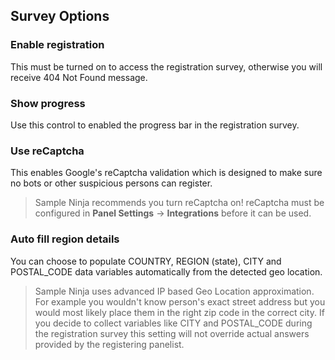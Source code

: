 ## Survey Options

### Enable registration
This must be turned on to access the registration survey, otherwise you will receive 404 Not Found message.

### Show progress
Use this control to enabled the progress bar in the registration survey.

### Use reCaptcha
This enables Google's reCaptcha validation which is designed to make sure no bots or other suspicious persons can register.

> Sample Ninja recommends you turn reCaptcha on! reCaptcha must be configured in **Panel Settings** -> **Integrations** before it can be used.

### Auto fill region details
 You can choose to populate COUNTRY, REGION (state), CITY and POSTAL_CODE data variables automatically from the detected geo location.

> Sample Ninja uses advanced IP based Geo Location approximation. For example you wouldn't know person's exact street address but you would most likely place them in the right zip code in the correct city. If you decide to collect variables like CITY and POSTAL_CODE during the registration survey this setting will not override actual answers provided by the registering panelist.
